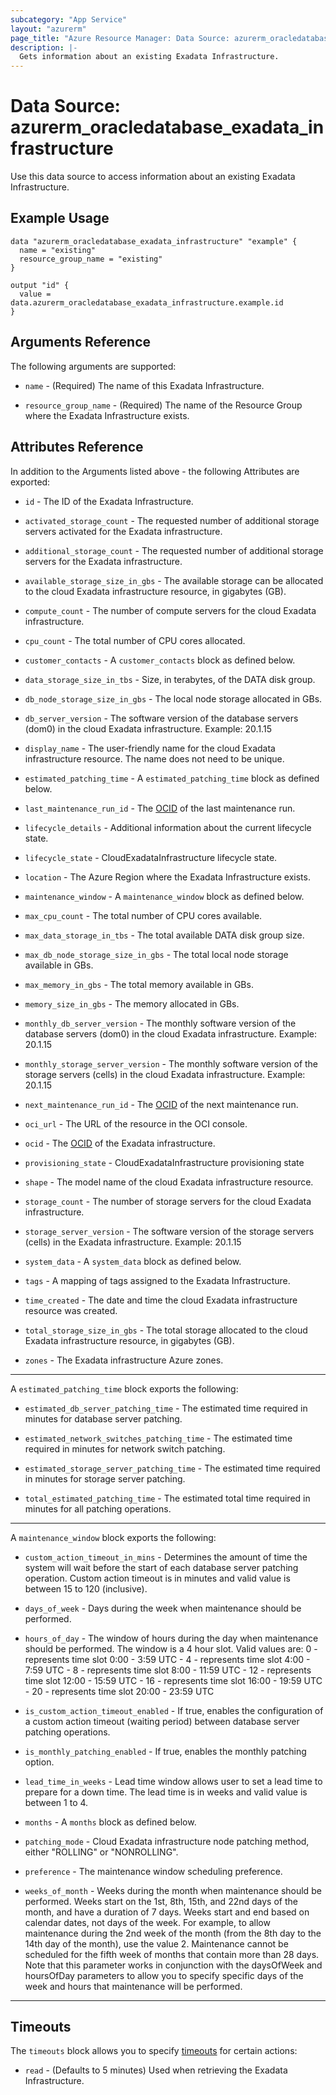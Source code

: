 ```yaml
---
subcategory: "App Service"
layout: "azurerm"
page_title: "Azure Resource Manager: Data Source: azurerm_oracledatabase_exadata_infrastructure"
description: |-
  Gets information about an existing Exadata Infrastructure.
---
```


# Data Source: azurerm_oracledatabase_exadata_infrastructure

Use this data source to access information about an existing Exadata Infrastructure.

## Example Usage

```hcl
data "azurerm_oracledatabase_exadata_infrastructure" "example" {
  name = "existing"
  resource_group_name = "existing"
}

output "id" {
  value = data.azurerm_oracledatabase_exadata_infrastructure.example.id
}
```

## Arguments Reference

The following arguments are supported:

* `name` - (Required) The name of this Exadata Infrastructure.

* `resource_group_name` - (Required) The name of the Resource Group where the Exadata Infrastructure exists.

## Attributes Reference

In addition to the Arguments listed above - the following Attributes are exported: 

* `id` - The ID of the Exadata Infrastructure.

* `activated_storage_count` - The requested number of additional storage servers activated for the Exadata infrastructure.

* `additional_storage_count` - The requested number of additional storage servers for the Exadata infrastructure.

* `available_storage_size_in_gbs` - The available storage can be allocated to the cloud Exadata infrastructure resource, in gigabytes (GB).

* `compute_count` - The number of compute servers for the cloud Exadata infrastructure.

* `cpu_count` - The total number of CPU cores allocated.

* `customer_contacts` - A `customer_contacts` block as defined below.

* `data_storage_size_in_tbs` - Size, in terabytes, of the DATA disk group.

* `db_node_storage_size_in_gbs` - The local node storage allocated in GBs.

* `db_server_version` - The software version of the database servers (dom0) in the cloud Exadata infrastructure. Example: 20.1.15

* `display_name` - The user-friendly name for the cloud Exadata infrastructure resource. The name does not need to be unique.

* `estimated_patching_time` - A `estimated_patching_time` block as defined below.

* `last_maintenance_run_id` - The [OCID](https://docs.oracle.com/en-us/iaas/Content/General/Concepts/identifiers.htm) of the last maintenance run.

* `lifecycle_details` - Additional information about the current lifecycle state.

* `lifecycle_state` - CloudExadataInfrastructure lifecycle state.

* `location` - The Azure Region where the Exadata Infrastructure exists.

* `maintenance_window` - A `maintenance_window` block as defined below.

* `max_cpu_count` -  The total number of CPU cores available.

* `max_data_storage_in_tbs` - The total available DATA disk group size.

* `max_db_node_storage_size_in_gbs` - The total local node storage available in GBs.

* `max_memory_in_gbs` - The total memory available in GBs.

* `memory_size_in_gbs` - The memory allocated in GBs.

* `monthly_db_server_version` - The monthly software version of the database servers (dom0) in the cloud Exadata infrastructure. Example: 20.1.15

* `monthly_storage_server_version` - The monthly software version of the storage servers (cells) in the cloud Exadata infrastructure. Example: 20.1.15

* `next_maintenance_run_id` - The [OCID](https://docs.oracle.com/en-us/iaas/Content/General/Concepts/identifiers.htm) of the next maintenance run.

* `oci_url` - The URL of the resource in the OCI console.

* `ocid` - The [OCID](https://docs.oracle.com/en-us/iaas/Content/General/Concepts/identifiers.htm) of the Exadata infrastructure.

* `provisioning_state` - CloudExadataInfrastructure provisioning state

* `shape` - The model name of the cloud Exadata infrastructure resource.

* `storage_count` - The number of storage servers for the cloud Exadata infrastructure.

* `storage_server_version` - The software version of the storage servers (cells) in the Exadata infrastructure. Example: 20.1.15

* `system_data` - A `system_data` block as defined below.

* `tags` - A mapping of tags assigned to the Exadata Infrastructure.

* `time_created` - The date and time the cloud Exadata infrastructure resource was created.

* `total_storage_size_in_gbs` -  The total storage allocated to the cloud Exadata infrastructure resource, in gigabytes (GB).

* `zones` - The Exadata infrastructure Azure zones.

---

A `estimated_patching_time` block exports the following:

* `estimated_db_server_patching_time` - The estimated time required in minutes for database server patching.

* `estimated_network_switches_patching_time` - The estimated time required in minutes for network switch patching.

* `estimated_storage_server_patching_time` - The estimated time required in minutes for storage server patching.

* `total_estimated_patching_time` - The estimated total time required in minutes for all patching operations.

---

A `maintenance_window` block exports the following:

* `custom_action_timeout_in_mins` - Determines the amount of time the system will wait before the start of each database server patching operation. Custom action timeout is in minutes and valid value is between 15 to 120 (inclusive).

* `days_of_week` - Days during the week when maintenance should be performed.

* `hours_of_day` - The window of hours during the day when maintenance should be performed. The window is a 4 hour slot. Valid values are: 0 - represents time slot 0:00 - 3:59 UTC - 4 - represents time slot 4:00 - 7:59 UTC - 8 - represents time slot 8:00 - 11:59 UTC - 12 - represents time slot 12:00 - 15:59 UTC - 16 - represents time slot 16:00 - 19:59 UTC - 20 - represents time slot 20:00 - 23:59 UTC

* `is_custom_action_timeout_enabled` - If true, enables the configuration of a custom action timeout (waiting period) between database server patching operations.

* `is_monthly_patching_enabled` - If true, enables the monthly patching option.

* `lead_time_in_weeks` -  Lead time window allows user to set a lead time to prepare for a down time. The lead time is in weeks and valid value is between 1 to 4.

* `months` - A `months` block as defined below.

* `patching_mode` -  Cloud Exadata infrastructure node patching method, either "ROLLING" or "NONROLLING".

* `preference` - The maintenance window scheduling preference.

* `weeks_of_month` - Weeks during the month when maintenance should be performed. Weeks start on the 1st, 8th, 15th, and 22nd days of the month, and have a duration of 7 days. Weeks start and end based on calendar dates, not days of the week. For example, to allow maintenance during the 2nd week of the month (from the 8th day to the 14th day of the month), use the value 2. Maintenance cannot be scheduled for the fifth week of months that contain more than 28 days. Note that this parameter works in conjunction with the daysOfWeek and hoursOfDay parameters to allow you to specify specific days of the week and hours that maintenance will be performed.

---

## Timeouts

The `timeouts` block allows you to specify [timeouts](https://www.terraform.io/language/resources/syntax#operation-timeouts) for certain actions:

* `read` - (Defaults to 5 minutes) Used when retrieving the Exadata Infrastructure.